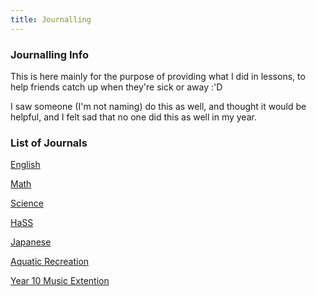 ```yaml
---
title: Journalling
---
```


<body>
  <h3>
      Journalling Info
  </h3>
  <p>This is here mainly for the purpose of providing what I did in lessons, to help friends catch up when they're sick or away :'D</p>
  <p>I saw someone (I'm not naming) do this as well, and thought it would be helpful, and I felt sad that no one did this as well in my year.</p>

  <h3>List of Journals</h3>
  <p><a href="https://shan-mei.github.io/shanmeis-notes/journalling/english.html">English</a><p>
  <p><a href="https://shan-mei.github.io/shanmeis-notes/journalling/math.html">Math</a><p>
  <p><a href="https://shan-mei.github.io/shanmeis-notes/journalling/science.html">Science</a><p>
  <p><a href="https://shan-mei.github.io/shanmeis-notes/journalling/hass.html">HaSS</a><p>
  <p><a href="https://shan-mei.github.io/shanmeis-notes/journalling/japanese.html">Japanese</a><p>
  <p><a href="https://shan-mei.github.io/shanmeis-notes/journalling/aqu-rec.html">Aquatic Recreation</a><p>
  <p><a href="https://shan-mei.github.io/shanmeis-notes/journalling/y10-musext.html">Year 10 Music Extention</a><p>

